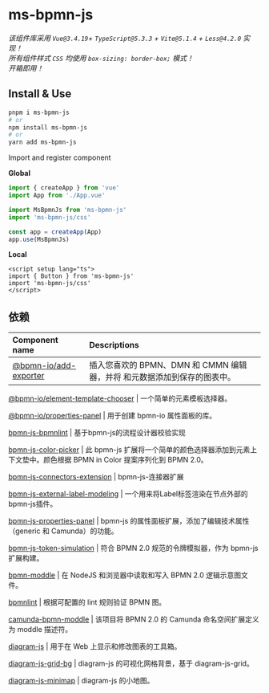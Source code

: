# ms-bpmn-js

*该组件库采用 `Vue@3.4.19`+ `TypeScript@5.3.3` + `Vite@5.1.4` + `Less@4.2.0` 实现！*<br/>
*所有组件样式 `CSS` 均使用 `box-sizing: border-box;` 模式！*<br/>
*开箱即用！*


## Install & Use

```bash
pnpm i ms-bpmn-js
# or
npm install ms-bpmn-js
# or
yarn add ms-bpmn-js
```

Import and register component

**Global**

```ts
import { createApp } from 'vue'
import App from './App.vue'

import MsBpmnJs from 'ms-bpmn-js'
import 'ms-bpmn-js/css'

const app = createApp(App)
app.use(MsBpmnJs)
```

**Local**

```vue
<script setup lang="ts">
import { Button } from 'ms-bpmn-js'
import 'ms-bpmn-js/css'
</script>
```


## 依赖

Component name | Descriptions
:-- | :-- 
[@bpmn-io/add-exporter](https://github.com/bpmn-io/add-exporter) | 插入您喜欢的 BPMN、DMN 和 CMMN 编辑器，并将 和元数据添加到保存的图表中。

[@bpmn-io/element-template-chooser](https://github.com/bpmn-io/element-template-chooser) | 一个简单的元素模板选择器。

[@bpmn-io/properties-panel](https://github.com/bpmn-io/properties-panel) | 用于创建 bpmn-io 属性面板的库。

[bpmn-js-bpmnlint](https://github.com/bpmn-io/bpmn-js-bpmnlint) | 基于bpmn-js的流程设计器校验实现

[bpmn-js-color-picker](https://github.com/bpmn-io/bpmn-js-color-picker) | 此 bpmn-js 扩展将一个简单的颜色选择器添加到元素上下文垫中。颜色根据 BPMN in Color 提案序列化到 BPMN 2.0。

[bpmn-js-connectors-extension](https://github.com/bpmn-io/bpmn-js-connectors-extension) | bpmn-js-连接器扩展

[bpmn-js-external-label-modeling](https://github.com/miyuesc/bpmn-js-external-label-modeling) | 一个用来将Label标签渲染在节点外部的bpmn-js插件。

[bpmn-js-properties-panel](https://github.com/bpmn-io/bpmn-js-properties-panel) | bpmn-js 的属性面板扩展，添加了编辑技术属性（generic 和 Camunda）的功能。

[bpmn-js-token-simulation](https://github.com/bpmn-io/bpmn-js-token-simulation) | 符合 BPMN 2.0 规范的令牌模拟器，作为 bpmn-js 扩展构建。

[bpmn-moddle](https://github.com/bpmn-io/bpmn-moddle) | 在 NodeJS 和浏览器中读取和写入 BPMN 2.0 逻辑示意图文件。

[bpmnlint](https://github.com/bpmn-io/bpmnlint) | 根据可配置的 lint 规则验证 BPMN 图。

[camunda-bpmn-moddle](https://github.com/camunda/camunda-bpmn-moddle) | 该项目将 BPMN 2.0 的 Camunda 命名空间扩展定义为 moddle 描述符。

[diagram-js](https://github.com/bpmn-io/diagram-js) | 用于在 Web 上显示和修改图表的工具箱。

[diagram-js-grid-bg](https://github.com/miyuesc/diagram-js-grid-bg) | diagram-js 的可视化网格背景，基于 diagram-js-grid。

[diagram-js-minimap](https://github.com/bpmn-io/diagram-js-minimap) | diagram-js 的小地图。
